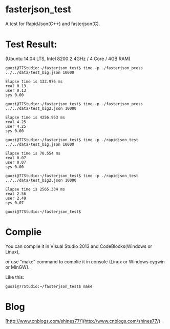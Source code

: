 
fasterjson_test
===============

A test for RapidJson(C++) and fasterjson(C).

Test Result:
=============

(Ubuntu 14.04 LTS, Intel 8200 2.4GHz / 4 Core / 4GB RAM)

    guozi@77Studio:~/fasterjson_test$ time -p ./fasterjson_press ../../data/test_big.json 10000

    Elapse time is 132.976 ms
    real 0.13
    user 0.13
    sys 0.00
    
    guozi@77Studio:~/fasterjson_test$ time -p ./fasterjson_press ../../data/test_big2.json 10000

    Elapse time is 4256.953 ms
    real 4.25
    user 4.25
    sys 0.00
    
    guozi@77Studio:~/fasterjson_test$ time -p ./rapidjson_test ../../data/test_big.json 10000

    Elapse time is 70.554 ms
    real 0.07
    user 0.07
    sys 0.00
    
    guozi@77Studio:~/fasterjson_test$ time -p ./rapidjson_test ../../data/test_big2.json 10000

    Elapse time is 2565.334 ms
    real 2.56
    user 2.49
    sys 0.07

    guozi@77Studio:~/fasterjson_test$ 

Complie
========

You can complie it in Visual Studio 2013 and CodeBlocks(Windows or Linux),

or use "make" command to complie it in console (Linux or Windows cygwin or MinGW).

Like this:

    guozi@77Studio:~/fasterjson_test$ make

Blog
=====

[http://www.cnblogs.com/shines77/](http://www.cnblogs.com/shines77/)
